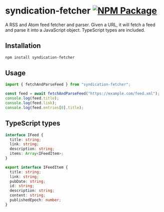 # syndication-fetcher [![NPM Package](https://img.shields.io/npm/v/jsh.svg)](https://www.npmjs.com/package/syndication-fetcher)

A RSS and Atom feed fetcher and parser.  Given a URL, it will fetch a feed and parse it into a JavaScript object.  TypeScript types are included.

## Installation

```bash
npm install syndication-fetcher
```

## Usage

```javascript
import { fetchAndParseFeed } from "syndication-fetcher";

const feed = await fetchAndParseFeed("https://example.com/feed.xml");
console.log(feed.title);
console.log(feed.link);
console.log(feed.entries[0].title);
```

## TypeScript types

```typescript
interface IFeed {
  title: string;
  link: string;
  description: string;
  items: Array<IFeedItem>;
}

export interface IFeedItem {  
  title: string;
  link: string;
  pubDate: string;
  id: string;
  description: string;
  content: string;
  publishedEpoch: number;
}
```
